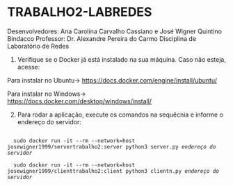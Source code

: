 # TRABALHO2-LABREDES

Desenvolvedores: Ana Carolina Carvalho Cassiano e José Wigner Quintino Bindacco
Professor: Dr. Alexandre Pereira do Carmo
Disciplina de Laboratório de Redes


1) Verifique se o Docker já está instalado na sua máquina. Caso não esteja, acesse:

Para instalar no Ubuntu-> https://docs.docker.com/engine/install/ubuntu/

Para instalar no Windows-> https://docs.docker.com/desktop/windows/install/


2) Para rodar a aplicação, execute os comandos na sequêcnia e informe o endereço do servidor:

<code>
  sudo docker run -it --rm --network=host josewigner1999/servertrabalho2:server python3 server.py <i>endereço do servidor</i>
</code>
<div></div>
<code>
  sudo docker run -it --rm --network=host josewigner1999/clienttrabalho2:client python3 clientn.py <i>endereço do servidor</i>
</code>
